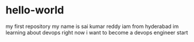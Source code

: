 # hello-world
my first repository
my name is sai kumar reddy
iam from hyderabad
im learning about devops right now
i want to become a devops engineer
start
